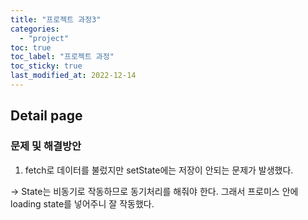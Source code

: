 ```yaml
---
title: "프로젝트 과정3"
categories:
  - "project"
toc: true
toc_label: "프로젝트 과정"
toc_sticky: true
last_modified_at: 2022-12-14
---
```


## Detail page

### 문제 및 해결방안

1. fetch로 데이터를 불렀지만 setState에는 저장이 안되는 문제가 발생했다.

-> State는 비동기로 작동하므로 동기처리를 해줘야 한다. 그래서 프로미스 안에 loading state를 넣어주니 잘 작동했다.
